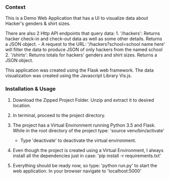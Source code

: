 ### Context

This is a Demo Web Application that has a UI to visualize data about Hacker's genders & shirt sizes.

There are also 2 Http API endpoints that query data:
	1. '/hackers': Returns hacker check-in and check-out data as well as some other details. Returns a JSON object.
		- A request to the URL: '/hackers?school=school name here' will filter the data to produce JSON of only hackers from the named school
	2. '/shirts': Returns totals for hackers' genders and shirt sizes. Returns a JSON object.

This application was created using the Flask web framework. The data visualization was created using the Javascript Library Vis.js.

### Installation & Usage

1. Download the Zipped Project Folder. Unzip and extract it to desired location.

2. In terminal, proceed to the project directory.

3. The project has a Virtual Environment running Python 3.5 and Flask. While in the root directory of the project type: 'source venv/bin/activate'
	- Type 'deactivate' to deactivate the virtual environment.

4. Even though the project is created using a Virtual Environment, I always install all the dependencies just in case: 'pip install -r requirements.txt'

5. Everything should be ready now, so type: 'python run.py' to start the web application. In your browser navigate to 'localhost:5000'

